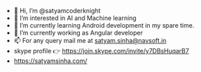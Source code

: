 - 👋 Hi, I’m @satyamcoderknight
- 👀 I’m interested in AI and Machine learning
- 🌱 I’m currently learning Android development in my spare time.
- 💞️ I’m currently working as Angular developer
- 📫 For any query mail me at satyam.sinha@navsoft.in
- skype profile 👉 https://join.skype.com/invite/y7DBsHuqarB7
- https://satyamsinha.com/

<!---
satyamcoderknight/satyamcoderknight is a ✨ special ✨ repository because its `README.md` (this file) appears on your GitHub profile.
You can click the Preview link to take a look at your changes.
--->
